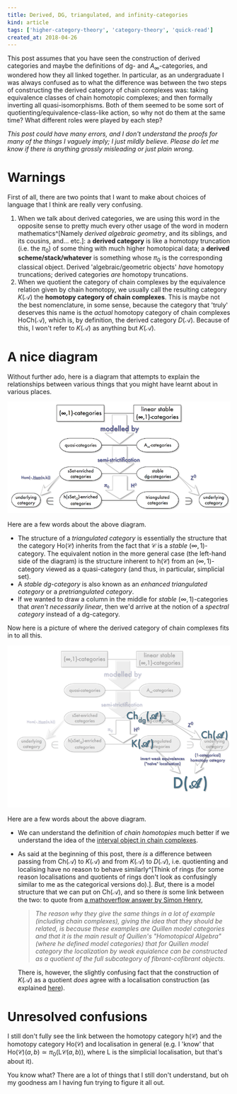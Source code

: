 ```yaml
---
title: Derived, DG, triangulated, and infinity-categories
kind: article
tags: ['higher-category-theory', 'category-theory', 'quick-read']
created_at: 2018-04-26
---
```


This post assumes that you have seen the construction of derived categories and maybe the definitions of dg- and $A_\infty$-categories, and wondered how they all linked together.
In particular, as an undergraduate I was always confused as to what the difference was between the two steps of constructing the derived category of chain complexes was: taking equivalence classes of chain homotopic complexes; and then formally inverting all quasi-isomorphisms.
Both of them seemed to be some sort of quotienting/equivalence-class-like action, so why not do them at the same time?
What different roles were played by each step?

<!-- more -->

_This post could have many errors, and I don't understand the proofs for many of the things I vaguely imply; I just mildly believe._
_Please do let me know if there is anything grossly misleading or just plain wrong._

# Warnings

First of all, there are two points that I want to make about choices of language that I think are really very confusing.

1. When we talk about derived categories, we are using this word in the opposite sense to pretty much every other usage of the word in modern mathematics^[Namely _derived algebraic geometry_, and its siblings, and its cousins, and... etc.]: a **derived category** is like a homotopy truncation (i.e. the $\pi_0$) of some thing with much higher homotopical data; a **derived scheme/stack/whatever** is something whose $\pi_0$ is the corresponding classical object.
    Derived 'algebraic/geometric objects' _have_ homotopy truncations; derived categories _are_ homotopy truncations.
2. When we quotient the category of chain complexes by the equivalence relation given by chain homotopy, we usually call the resulting category $K(\mathcal{A})$ the **homotopy category of chain complexes**.
    This is maybe not the best nomenclature, in some sense, because the category that 'truly' deserves this name is the _actual_ homotopy category of chain complexes $\mathrm{Ho}\mathsf{Ch}(\mathcal{A})$, which is, by definition, the derived category $D(\mathcal{A})$.
    Because of this, I won't refer to $K(\mathcal{A})$ as anything but $K(\mathcal{A})$.

# A nice diagram

Without further ado, here is a diagram that attempts to explain the relationships between various things that you might have learnt about in various places.

![How things all sort of fit together](1.png "How things all sort of fit together")

Here are a few words about the above diagram.

- The structure of a _triangulated category_ is essentially the structure that the category $\mathrm{Ho}(\mathcal{C})$ inherits from the fact that $\mathcal{C}$ is a _stable_ $(\infty,1)$-category.
    The equivalent notion in the more general case (the left-hand side of the diagram) is the structure inherent to $\mathrm{h}(\mathcal{C})$ from an $(\infty,1)$-category viewed as a quasi-category (and thus, in particular, simplicial set).
- A _stable dg-category_ is also known as an _enhanced triangulated category_ or a _pretriangulated category_.
- If we wanted to draw a column in the middle for _stable_ $(\infty,1)$-categories that _aren't necessarily linear_, then we'd arrive at the notion of a _spectral category_ instead of a dg-category.

Now here is a picture of where the derived category of chain complexes fits in to all this.

![Where does the derived category fit in?](2.png "Where does the derived category fit in?")

Here are a few words about the above diagram.

- We can understand the definition of _chain homotopies_ much better if we understand the idea of the [interval object in chain complexes](https://ncatlab.org/nlab/show/interval+object+in+chain+complexes).
- As said at the beginning of this post, there _is_ a difference between passing from $\mathsf{Ch}(\mathcal{A})$ to $K(\mathcal{A})$ and from $K(\mathcal{A})$ to $D(\mathcal{A})$, i.e. quotienting and localising have no reason to behave similarly^[Think of rings (for some reason localisations and quotients of rings don't look as confusingly similar to me as the categorical versions do).].
    _But_, there is a model structure that we can put on $\mathsf{Ch}(\mathcal{A})$, and so there _is_ some link between the two: to quote from [a mathoverflow answer by Simon Henry](https://mathoverflow.net/a/188199/73622),
    
    > _The reason why they give the same things in a lot of example (including chain complexes), giving the idea that they should be related, is because these examples are Quillen model categories and that it is the main result of Quillen's "Homotopical Algebra" (where he defined model categories) that for Quillen model category the localization by weak equialence can be constructed as a quotient of the full subcategory of fibrant-cofibrant objects._

    There is, however, the slightly confusing fact that the construction of $K(\mathcal{A})$ as a quotient _does_ agree with a localisation construction (as explained [here](https://math.stackexchange.com/a/1128937/71510)).

# Unresolved confusions

I still don't fully see the link between the homotopy category $\mathrm{h}(\mathcal{C})$ and the homotopy category $\mathrm{Ho}(\mathcal{C})$ and localisation in general (e.g. I 'know' that $\mathrm{Ho}(\mathcal{C})(a,b)\simeq\pi_0(\mathrm{L}\mathcal{C}(a,b))$, where $\mathrm{L}$ is the simplicial localisation, but that's about it).

You know what?
There are a lot of things that I still don't understand, but oh my goodness am I having fun trying to figure it all out.
